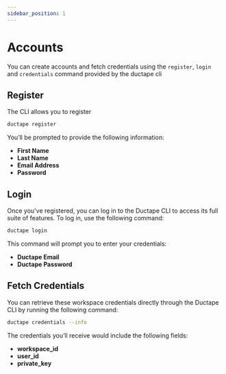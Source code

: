```yaml
---
sidebar_position: 1
---
```


# Accounts

You can create accounts and fetch credentials using the `register`, `login` and `credentials` command provided by the ductape cli

## Register

The CLI allows you to register


``` bash
ductape register
```

You’ll be prompted to provide the following information:

- **First Name**
- **Last Name**
- **Email Address**
- **Password**

## Login

Once you've registered, you can log in to the Ductape CLI to access its full suite of features. To log in, use the following command:

```bash
ductape login
```

This command will prompt you to enter your credentials:

- **Ductape Email**
- **Ductape Password**


## Fetch Credentials

You can retrieve these workspace credentials directly through the Ductape CLI by running the following command:

```bash
ductape credentials --info
```

The credentials you’ll receive would include the following fields:

- **workspace_id**
- **user_id**
- **private_key**